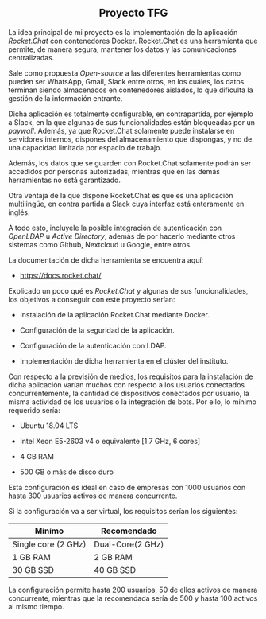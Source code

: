 <div align="center">

## Proyecto TFG

</div>

La idea principal de mi proyecto es la implementación de la aplicación _Rocket.Chat_ con contenedores
Docker. Rocket.Chat es una herramienta que permite, de manera segura, mantener los datos y las 
comunicaciones centralizadas. 

Sale como propuesta _Open-source_ a las diferentes herramientas como pueden ser WhatsApp, Gmail, Slack
entre otros, en los cuáles, los datos terminan siendo almacenados en contenedores aislados, 
lo que dificulta la gestión de la información entrante.

Dicha aplicación es totalmente configurable, en contrapartida, por ejemplo a Slack, en la que algunas
de sus funcionalidades están bloqueadas por un _paywall_. Además, ya que Rocket.Chat solamente
puede instalarse en servidores internos, dispones del almacenamiento que dispongas, y no de una
capacidad limitada por espacio de trabajo.

Además, los datos que se guarden con Rocket.Chat solamente podrán ser accedidos por personas 
autorizadas, mientras que en las demás herramientas no está garantizado. 

Otra ventaja de la que dispone Rocket.Chat es que es una aplicación multilingüe, en contra partida a
Slack cuya interfaz está enteramente en inglés.

A todo esto, incluyele la posible integración de autenticación con _OpenLDAP_ u _Active Directory_, 
además de por hacerlo mediante otros sistemas como Github, Nextcloud u Google, entre otros.


La documentación de dicha herramienta se encuentra aquí:

* https://docs.rocket.chat/


Explicado un poco qué es _Rocket.Chat_ y algunas de sus funcionalidades, los objetivos a conseguir
con este proyecto serían:

* Instalación de la aplicación Rocket.Chat mediante Docker.

* Configuración de la seguridad de la aplicación.

* Configuración de la autenticación con LDAP.

* Implementación de dicha herramienta en el clúster del instituto.


Con respecto a la previsión de medios, los requisitos para la instalación de dicha aplicación 
varían muchos con respecto a los usuarios conectados concurrentemente, la cantidad de  dispositivos 
conectados por usuario, la misma actividad de los usuarios o la integración de bots. Por ello,
lo mínimo requerido sería:

* Ubuntu 18.04 LTS

* Intel Xeon E5-2603 v4 o equivalente [1.7 GHz, 6 cores]

* 4 GB RAM

* 500 GB o más de disco duro

Esta configuración es ideal en caso de empresas con 1000 usuarios con hasta 300 usuarios activos de
manera concurrente.


Si la configuración va a ser virtual, los requisitos serían los siguientes:

|Minimo | Recomendado|
|-------|------------|
|Single core (2 GHz)|Dual-Core(2 GHz)|
|1 GB RAM|2 GB RAM|
|30 GB SSD|40 GB SSD|

La configuración permite hasta 200 usuarios, 50 de ellos activos de manera concurrente, mientras que la
recomendada sería de 500 y hasta 100 activos al mismo tiempo.
